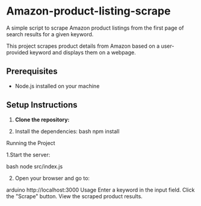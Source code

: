 # Amazon-product-listing-scrape
A simple script to scrape Amazon product listings from the first page of search results for a given keyword.

This project scrapes product details from Amazon based on a user-provided keyword and displays them on a webpage.

## Prerequisites

- Node.js installed on your machine

## Setup Instructions

1. **Clone the repository:**

2. Install the dependencies:
   bash
   npm install

Running the Project

1.Start the server:

bash
node src/index.js

2. Open your browser and go to:

arduino
http://localhost:3000
Usage
Enter a keyword in the input field.
Click the "Scrape" button.
View the scraped product results.
